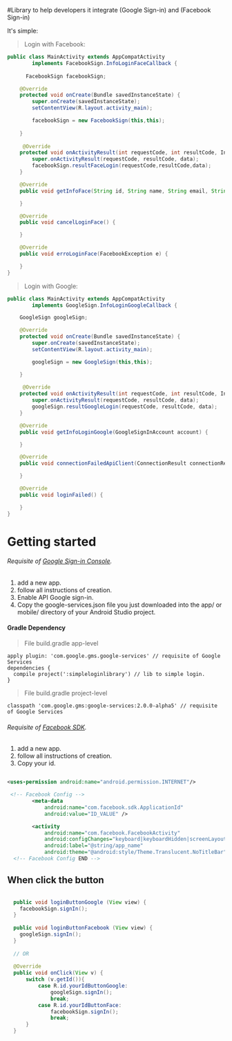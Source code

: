 #Library to help developers it integrate (Google Sign-in) and (Facebook Sign-in)

It's simple:
>Login with Facebook:

```java
public class MainActivity extends AppCompatActivity
        implements FacebookSign.InfoLoginFaceCallback {
      
      FacebookSign facebookSign;

    @Override
    protected void onCreate(Bundle savedInstanceState) {
        super.onCreate(savedInstanceState);
        setContentView(R.layout.activity_main);

        facebookSign = new FacebookSign(this,this);
    
    }
    
     @Override
    protected void onActivityResult(int requestCode, int resultCode, Intent data) {
        super.onActivityResult(requestCode, resultCode, data);
        facebookSign.resultFaceLogin(requestCode,resultCode,data);
    }

    @Override
    public void getInfoFace(String id, String name, String email, String photo) {

    }

    @Override
    public void cancelLoginFace() {

    }

    @Override
    public void erroLoginFace(FacebookException e) {

    }
}
```
>Login with Google:

```java
public class MainActivity extends AppCompatActivity 
        implements GoogleSign.InfoLoginGoogleCallback {

    GoogleSign googleSign;

    @Override
    protected void onCreate(Bundle savedInstanceState) {
        super.onCreate(savedInstanceState);
        setContentView(R.layout.activity_main);

        googleSign = new GoogleSign(this,this);

    }
    
     @Override
    protected void onActivityResult(int requestCode, int resultCode, Intent data) {
        super.onActivityResult(requestCode, resultCode, data);
        googleSign.resultGoogleLogin(requestCode, resultCode, data);
    }

    @Override
    public void getInfoLoginGoogle(GoogleSignInAccount account) {

    }

    @Override
    public void connectionFailedApiClient(ConnectionResult connectionResult) {

    }

    @Override
    public void loginFailed() {

    }
}
```

# Getting started
###### Requisite of [Google Sign-in Console](https://developers.google.com/mobile/add?platform=android&cntapi=signin&cnturl=https:%2F%2Fdevelopers.google.com%2Fidentity%2Fsign-in%2Fandroid%2Fsign-in%3Fconfigured%3Dtrue&cntlbl=Continue%20Adding%20Sign-In).
1. add a new app.
2. follow all instructions of creation.
3. Enable API Google sign-in.
4. Copy the google-services.json file you just downloaded into the app/ or mobile/ directory of your Android Studio project.

#### Gradle Dependency
> File build.gradle app-level

```
apply plugin: 'com.google.gms.google-services' // requisite of Google Services 
dependencies {
  compile project(':simpleloginlibrary') // lib to simple login.
}

```
> File build.gradle project-level

```
classpath 'com.google.gms:google-services:2.0.0-alpha5' // requisite of Google Services
```

###### Requisite of [Facebook SDK](https://developers.facebook.com/apps/).
1. add a new app.
2. follow all instructions of creation.
3. Copy your id.

```xml

<uses-permission android:name="android.permission.INTERNET"/>

 <!-- Facebook Config -->
        <meta-data
            android:name="com.facebook.sdk.ApplicationId"
            android:value="ID_VALUE" />

        <activity
            android:name="com.facebook.FacebookActivity"
            android:configChanges="keyboard|keyboardHidden|screenLayout|screenSize|orientation"
            android:label="@string/app_name"
            android:theme="@android:style/Theme.Translucent.NoTitleBar" />
  <!-- Facebook Config END -->
```

## When click the button

```java

  public void loginButtonGoogle (View view) {
    facebookSign.signIn();
  }
  
  public void loginButtonFacebook (View view) {
    googleSign.signIn();
  }
  
  // OR
  
  @Override
  public void onClick(View v) {
      switch (v.getId()){
          case R.id.yourIdButtonGoogle:
              googleSign.signIn();
              break;
          case R.id.yourIdButtonFace:
              facebookSign.signIn();
              break;
      }
  }
  
```
